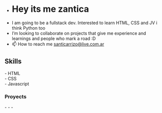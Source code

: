 - <h1>Hey its me zantica</h1>
- I am going to be a fullstack dev. Interested to learn HTML, CSS and JV i think Python too
- I’m looking to collaborate on projects that give me experience and learnings and people who mark a road :D
- 📫 How to reach me santicarrizo@live.com.ar

<h2> Skills </h2>
- HTML <br>
- CSS <br>
- Javascript <br>

<h3> Proyects </h3>
-
-
-
